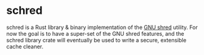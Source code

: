 # schred

schred is a Rust library & binary implementation of the [GNU shred](https://www.gnu.org/software/coreutils/manual/html_node/shred-invocation.html) utility. For now the goal is to have a super-set of the GNU shred features, and the schred library crate will eventually be used to write a secure, extensible cache cleaner.
